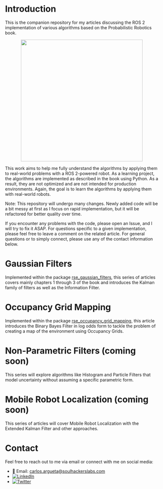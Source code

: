 # Introduction
This is the companion repository for my articles discussing the ROS 2 implementation of various algorithms based on the Probabilistic Robotics book.

<div align="center">
  <img src="https://github.com/user-attachments/assets/9884b471-ac75-4f76-b1a5-6aea9f8d5945" width="400"/>
</div>

This work aims to help me fully understand the algorithms by applying them to real-world problems with a ROS 2-powered robot. As a learning project, the algorithms are implemented as described in the book using Python. As a result, they are not optimized and are not intended for production environments. Again, the goal is to learn the algorithms by applying them with real-world robots.

Note: This repository will undergo many changes. Newly added code will be a bit messy at first as I focus on rapid implementation, but it will be refactored for better quality over time.

If you encounter any problems with the code, please open an Issue, and I will try to fix it ASAP. For questions specific to a given implementation, please feel free to leave a comment on the related article. For general questions or to simply connect, please use any of the contact information below.

# Gaussian Filters 
Implemented within the package [rse_gaussian_filters](rse_gaussian_filters), this series of articles covers mainly chapters 1 through 3 of the book and introduces the Kalman family of filters as well as the Information Filter.

# Occupancy Grid Mapping
Implemented within the package [rse_occupancy_grid_mapping](rse_occupancy_grid_mapping), this article introduces the Binary Bayes Filter in log odds form to tackle the problem of creating a map of the environment using Occupancy Grids.

# Non-Parametric Filters (coming soon)
This series will explore algorithms like Histogram and Particle Filters that model uncertainty without assuming a specific parametric form.

# Mobile Robot Localization (coming soon)
This series of articles will cover Mobile Robot Localization with the Extended Kalman Filter and other approaches.

# Contact

Feel free to reach out to me via email or connect with me on social media:

- 📧 Email: [carlos.argueta@soulhackerslabs.com](carlos.argueta@soulhackerslabs.com)
- [![LinkedIn](https://img.shields.io/badge/LinkedIn-Profile-blue)](https://www.linkedin.com/in/carlos-argueta/)
- [![Twitter](https://img.shields.io/badge/Twitter-Profile-blue)](https://twitter.com/kidargueta)
